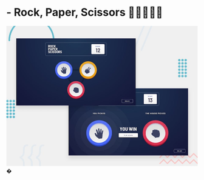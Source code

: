 # - Rock, Paper, Scissors 🚀🚀🚀🚀🚀

![Design preview for the Rock, Paper, Scissors coding challenge](./design/desktop-preview.jpg)
�
